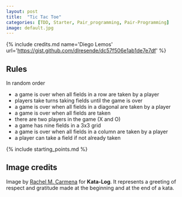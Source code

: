 ```yaml
---
layout: post
title:  "Tic Tac Toe"
categories: [TDD, Starter, Pair_programming, Pair-Programming]
image: default.jpg
---
```


{% include credits.md name='Diego Lemos' url='https://gist.github.com/dlresende/dc57f506e1ab1de7e7df' %}

## Rules

In random order

* a game is over when all fields in a row are taken by a player
* players take turns taking fields until the game is over
* a game is over when all fields in a diagonal are taken by a player
* a game is over when all fields are taken
* there are two players in the game (X and O)
* a game has nine fields in a 3x3 grid
* a game is over when all fields in a column are taken by a player
* a player can take a field if not already taken


{% include starting_points.md %}

## Image credits
Image by [Rachel M. Carmena](https://github.com/rachelcarmena) for **Kata-Log**. It represents a greeting of respect and gratitude made at the beginning and at the end of a kata.
